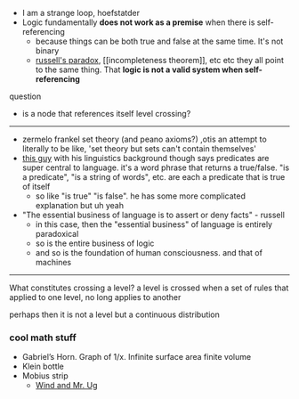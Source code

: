 
- I am a strange loop, hoefstatder
- Logic fundamentally **does not work as a premise** when there is self-referencing
	- because things can be both true and false at the same time. It's not binary
	- [russell's paradox](https://www.youtube.com/watch?v=ymGt7I4Yn3k), [[incompleteness theorem]], etc etc they all point to the same thing. That **logic is not a valid system when self-referencing**

question
- is a node that references itself level crossing?

---

- zermelo frankel set theory (and peano axioms?) ,otis an attempt to literally to be like, 'set theory but sets can't contain themselves'
- [this guy](https://www.youtube.com/watch?v=ymGt7I4Yn3k) with his linguistics background though says predicates are super central to language. it's a word phrase that returns a true/false. "is a predicate", "is a string of words", etc. are each a predicate that is true of itself
	- so like "is true" "is false". he has some more complicated explanation but uh yeah
- "The essential business of language is to assert or deny facts" - russell
	- in this case, then the "essential business" of language is entirely paradoxical
	- so is the entire business of logic
	- and so is the foundation of human consciousness. and that of machines

---

What constitutes crossing a level?  a level is crossed when a set of rules that applied to one level, no long applies to another

perhaps then it is not a level but a continuous distribution

### cool math stuff
- Gabriel’s Horn. Graph of 1/x. Infinite surface area finite volume
- Klein bottle
- Mobius strip
	- [Wind and Mr. Ug](https://www.youtube.com/watch?v=4mdEsouIXGM)